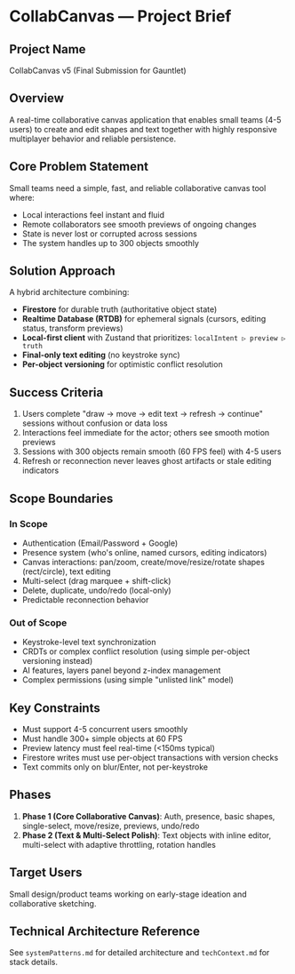 # CollabCanvas — Project Brief

## Project Name
CollabCanvas v5 (Final Submission for Gauntlet)

## Overview
A real-time collaborative canvas application that enables small teams (4-5 users) to create and edit shapes and text together with highly responsive multiplayer behavior and reliable persistence.

## Core Problem Statement
Small teams need a simple, fast, and reliable collaborative canvas tool where:
- Local interactions feel instant and fluid
- Remote collaborators see smooth previews of ongoing changes
- State is never lost or corrupted across sessions
- The system handles up to 300 objects smoothly

## Solution Approach
A hybrid architecture combining:
- **Firestore** for durable truth (authoritative object state)
- **Realtime Database (RTDB)** for ephemeral signals (cursors, editing status, transform previews)
- **Local-first client** with Zustand that prioritizes: `localIntent ▷ preview ▷ truth`
- **Final-only text editing** (no keystroke sync)
- **Per-object versioning** for optimistic conflict resolution

## Success Criteria
1. Users complete "draw → move → edit text → refresh → continue" sessions without confusion or data loss
2. Interactions feel immediate for the actor; others see smooth motion previews
3. Sessions with 300 objects remain smooth (60 FPS feel) with 4-5 users
4. Refresh or reconnection never leaves ghost artifacts or stale editing indicators

## Scope Boundaries

### In Scope
- Authentication (Email/Password + Google)
- Presence system (who's online, named cursors, editing indicators)
- Canvas interactions: pan/zoom, create/move/resize/rotate shapes (rect/circle), text editing
- Multi-select (drag marquee + shift-click)
- Delete, duplicate, undo/redo (local-only)
- Predictable reconnection behavior

### Out of Scope
- Keystroke-level text synchronization
- CRDTs or complex conflict resolution (using simple per-object versioning instead)
- AI features, layers panel beyond z-index management
- Complex permissions (using simple "unlisted link" model)

## Key Constraints
- Must support 4-5 concurrent users smoothly
- Must handle 300+ simple objects at 60 FPS
- Preview latency must feel real-time (<150ms typical)
- Firestore writes must use per-object transactions with version checks
- Text commits only on blur/Enter, not per-keystroke

## Phases
1. **Phase 1 (Core Collaborative Canvas)**: Auth, presence, basic shapes, single-select, move/resize, previews, undo/redo
2. **Phase 2 (Text & Multi-Select Polish)**: Text objects with inline editor, multi-select with adaptive throttling, rotation handles

## Target Users
Small design/product teams working on early-stage ideation and collaborative sketching.

## Technical Architecture Reference
See `systemPatterns.md` for detailed architecture and `techContext.md` for stack details.

